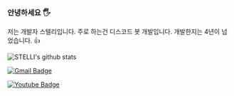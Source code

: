 ### 안녕하세요 🖐
저는 개발자 스텔리입니다.
주로 하는건 디스코드 봇 개발입니다. 개발한지는 4년이 넘었습니다. 👍

![STELLI's github stats](https://github-readme-stats.vercel.app/api?username=stellidev&show_icons=true)

[![Gmail Badge](https://img.shields.io/badge/Gmail-d14836?style=flat-square&logo=Gmail&logoColor=white&link=mailto:stellidev.official@gmail.com)](mailto:stellidev.official@gmail.com)

[![Youtube Badge](https://img.shields.io/badge/Youtube-ff0000?style=flat-square&logo=youtube&link=https://www.youtube.com/c/kyleschool)](https://www.youtube.com/c/kyleschool)
